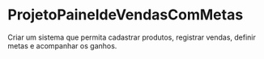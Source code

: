 # ProjetoPaineldeVendasComMetas
Criar um sistema que permita cadastrar produtos, registrar vendas, definir metas e acompanhar os ganhos.
